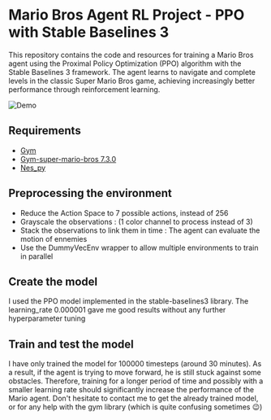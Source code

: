 # Mario Bros Agent RL Project - PPO with Stable Baselines 3

This repository contains the code and resources for training a Mario Bros agent using the Proximal Policy Optimization (PPO) algorithm with the Stable Baselines 3 framework. The agent learns to navigate and complete levels in the classic Super Mario Bros game, achieving increasingly better performance through reinforcement learning.

![Demo](agent_demo.gif)

## Requirements

* [Gym](https://www.gymlibrary.dev/)
* [Gym-super-mario-bros 7.3.0](https://pypi.org/project/gym-super-mario-bros/)
* [Nes_py](https://pypi.org/project/nes-py/)

## Preprocessing the environment

* Reduce the Action Space to 7 possible actions, instead of 256
* Grayscale the observations : (1 color channel to process instead of 3)
* Stack the observations to link them in time : The agent can evaluate the motion of ennemies
* Use the DummyVecEnv wrapper to allow multiple environments to train in parallel

## Create the model

I used the PPO model implemented in the stable-baselines3 library. The learning_rate 0.000001 gave me good results without any further hyperparameter tuning

## Train and test the model

I have only trained the model for 100000 timesteps (around 30 minutes). As a result, if the agent is trying to move forward, he is still stuck against some obstacles. Therefore, training for a longer period of time and possibly with a smaller learning rate should significantly increase the performance of the Mario agent. Don't hesitate to contact me to get the already trained model, or for any help with the gym library (which is quite confusing sometimes 😉) 